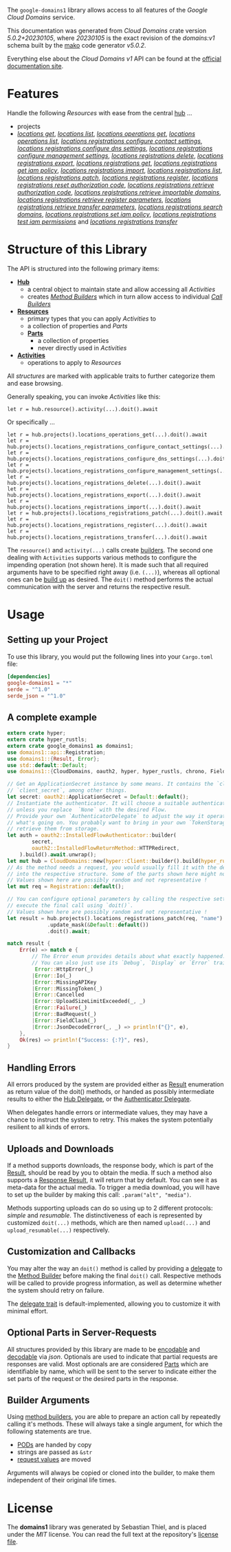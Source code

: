 <!---
DO NOT EDIT !
This file was generated automatically from 'src/generator/templates/api/README.md.mako'
DO NOT EDIT !
-->
The `google-domains1` library allows access to all features of the *Google Cloud Domains* service.

This documentation was generated from *Cloud Domains* crate version *5.0.2+20230105*, where *20230105* is the exact revision of the *domains:v1* schema built by the [mako](http://www.makotemplates.org/) code generator *v5.0.2*.

Everything else about the *Cloud Domains* *v1* API can be found at the
[official documentation site](https://cloud.google.com/domains/).
# Features

Handle the following *Resources* with ease from the central [hub](https://docs.rs/google-domains1/5.0.2+20230105/google_domains1/CloudDomains) ... 

* projects
 * [*locations get*](https://docs.rs/google-domains1/5.0.2+20230105/google_domains1/api::ProjectLocationGetCall), [*locations list*](https://docs.rs/google-domains1/5.0.2+20230105/google_domains1/api::ProjectLocationListCall), [*locations operations get*](https://docs.rs/google-domains1/5.0.2+20230105/google_domains1/api::ProjectLocationOperationGetCall), [*locations operations list*](https://docs.rs/google-domains1/5.0.2+20230105/google_domains1/api::ProjectLocationOperationListCall), [*locations registrations configure contact settings*](https://docs.rs/google-domains1/5.0.2+20230105/google_domains1/api::ProjectLocationRegistrationConfigureContactSettingCall), [*locations registrations configure dns settings*](https://docs.rs/google-domains1/5.0.2+20230105/google_domains1/api::ProjectLocationRegistrationConfigureDnsSettingCall), [*locations registrations configure management settings*](https://docs.rs/google-domains1/5.0.2+20230105/google_domains1/api::ProjectLocationRegistrationConfigureManagementSettingCall), [*locations registrations delete*](https://docs.rs/google-domains1/5.0.2+20230105/google_domains1/api::ProjectLocationRegistrationDeleteCall), [*locations registrations export*](https://docs.rs/google-domains1/5.0.2+20230105/google_domains1/api::ProjectLocationRegistrationExportCall), [*locations registrations get*](https://docs.rs/google-domains1/5.0.2+20230105/google_domains1/api::ProjectLocationRegistrationGetCall), [*locations registrations get iam policy*](https://docs.rs/google-domains1/5.0.2+20230105/google_domains1/api::ProjectLocationRegistrationGetIamPolicyCall), [*locations registrations import*](https://docs.rs/google-domains1/5.0.2+20230105/google_domains1/api::ProjectLocationRegistrationImportCall), [*locations registrations list*](https://docs.rs/google-domains1/5.0.2+20230105/google_domains1/api::ProjectLocationRegistrationListCall), [*locations registrations patch*](https://docs.rs/google-domains1/5.0.2+20230105/google_domains1/api::ProjectLocationRegistrationPatchCall), [*locations registrations register*](https://docs.rs/google-domains1/5.0.2+20230105/google_domains1/api::ProjectLocationRegistrationRegisterCall), [*locations registrations reset authorization code*](https://docs.rs/google-domains1/5.0.2+20230105/google_domains1/api::ProjectLocationRegistrationResetAuthorizationCodeCall), [*locations registrations retrieve authorization code*](https://docs.rs/google-domains1/5.0.2+20230105/google_domains1/api::ProjectLocationRegistrationRetrieveAuthorizationCodeCall), [*locations registrations retrieve importable domains*](https://docs.rs/google-domains1/5.0.2+20230105/google_domains1/api::ProjectLocationRegistrationRetrieveImportableDomainCall), [*locations registrations retrieve register parameters*](https://docs.rs/google-domains1/5.0.2+20230105/google_domains1/api::ProjectLocationRegistrationRetrieveRegisterParameterCall), [*locations registrations retrieve transfer parameters*](https://docs.rs/google-domains1/5.0.2+20230105/google_domains1/api::ProjectLocationRegistrationRetrieveTransferParameterCall), [*locations registrations search domains*](https://docs.rs/google-domains1/5.0.2+20230105/google_domains1/api::ProjectLocationRegistrationSearchDomainCall), [*locations registrations set iam policy*](https://docs.rs/google-domains1/5.0.2+20230105/google_domains1/api::ProjectLocationRegistrationSetIamPolicyCall), [*locations registrations test iam permissions*](https://docs.rs/google-domains1/5.0.2+20230105/google_domains1/api::ProjectLocationRegistrationTestIamPermissionCall) and [*locations registrations transfer*](https://docs.rs/google-domains1/5.0.2+20230105/google_domains1/api::ProjectLocationRegistrationTransferCall)




# Structure of this Library

The API is structured into the following primary items:

* **[Hub](https://docs.rs/google-domains1/5.0.2+20230105/google_domains1/CloudDomains)**
    * a central object to maintain state and allow accessing all *Activities*
    * creates [*Method Builders*](https://docs.rs/google-domains1/5.0.2+20230105/google_domains1/client::MethodsBuilder) which in turn
      allow access to individual [*Call Builders*](https://docs.rs/google-domains1/5.0.2+20230105/google_domains1/client::CallBuilder)
* **[Resources](https://docs.rs/google-domains1/5.0.2+20230105/google_domains1/client::Resource)**
    * primary types that you can apply *Activities* to
    * a collection of properties and *Parts*
    * **[Parts](https://docs.rs/google-domains1/5.0.2+20230105/google_domains1/client::Part)**
        * a collection of properties
        * never directly used in *Activities*
* **[Activities](https://docs.rs/google-domains1/5.0.2+20230105/google_domains1/client::CallBuilder)**
    * operations to apply to *Resources*

All *structures* are marked with applicable traits to further categorize them and ease browsing.

Generally speaking, you can invoke *Activities* like this:

```Rust,ignore
let r = hub.resource().activity(...).doit().await
```

Or specifically ...

```ignore
let r = hub.projects().locations_operations_get(...).doit().await
let r = hub.projects().locations_registrations_configure_contact_settings(...).doit().await
let r = hub.projects().locations_registrations_configure_dns_settings(...).doit().await
let r = hub.projects().locations_registrations_configure_management_settings(...).doit().await
let r = hub.projects().locations_registrations_delete(...).doit().await
let r = hub.projects().locations_registrations_export(...).doit().await
let r = hub.projects().locations_registrations_import(...).doit().await
let r = hub.projects().locations_registrations_patch(...).doit().await
let r = hub.projects().locations_registrations_register(...).doit().await
let r = hub.projects().locations_registrations_transfer(...).doit().await
```

The `resource()` and `activity(...)` calls create [builders][builder-pattern]. The second one dealing with `Activities` 
supports various methods to configure the impending operation (not shown here). It is made such that all required arguments have to be 
specified right away (i.e. `(...)`), whereas all optional ones can be [build up][builder-pattern] as desired.
The `doit()` method performs the actual communication with the server and returns the respective result.

# Usage

## Setting up your Project

To use this library, you would put the following lines into your `Cargo.toml` file:

```toml
[dependencies]
google-domains1 = "*"
serde = "^1.0"
serde_json = "^1.0"
```

## A complete example

```Rust
extern crate hyper;
extern crate hyper_rustls;
extern crate google_domains1 as domains1;
use domains1::api::Registration;
use domains1::{Result, Error};
use std::default::Default;
use domains1::{CloudDomains, oauth2, hyper, hyper_rustls, chrono, FieldMask};

// Get an ApplicationSecret instance by some means. It contains the `client_id` and 
// `client_secret`, among other things.
let secret: oauth2::ApplicationSecret = Default::default();
// Instantiate the authenticator. It will choose a suitable authentication flow for you, 
// unless you replace  `None` with the desired Flow.
// Provide your own `AuthenticatorDelegate` to adjust the way it operates and get feedback about 
// what's going on. You probably want to bring in your own `TokenStorage` to persist tokens and
// retrieve them from storage.
let auth = oauth2::InstalledFlowAuthenticator::builder(
        secret,
        oauth2::InstalledFlowReturnMethod::HTTPRedirect,
    ).build().await.unwrap();
let mut hub = CloudDomains::new(hyper::Client::builder().build(hyper_rustls::HttpsConnectorBuilder::new().with_native_roots().https_or_http().enable_http1().enable_http2().build()), auth);
// As the method needs a request, you would usually fill it with the desired information
// into the respective structure. Some of the parts shown here might not be applicable !
// Values shown here are possibly random and not representative !
let mut req = Registration::default();

// You can configure optional parameters by calling the respective setters at will, and
// execute the final call using `doit()`.
// Values shown here are possibly random and not representative !
let result = hub.projects().locations_registrations_patch(req, "name")
             .update_mask(&Default::default())
             .doit().await;

match result {
    Err(e) => match e {
        // The Error enum provides details about what exactly happened.
        // You can also just use its `Debug`, `Display` or `Error` traits
         Error::HttpError(_)
        |Error::Io(_)
        |Error::MissingAPIKey
        |Error::MissingToken(_)
        |Error::Cancelled
        |Error::UploadSizeLimitExceeded(_, _)
        |Error::Failure(_)
        |Error::BadRequest(_)
        |Error::FieldClash(_)
        |Error::JsonDecodeError(_, _) => println!("{}", e),
    },
    Ok(res) => println!("Success: {:?}", res),
}

```
## Handling Errors

All errors produced by the system are provided either as [Result](https://docs.rs/google-domains1/5.0.2+20230105/google_domains1/client::Result) enumeration as return value of
the doit() methods, or handed as possibly intermediate results to either the 
[Hub Delegate](https://docs.rs/google-domains1/5.0.2+20230105/google_domains1/client::Delegate), or the [Authenticator Delegate](https://docs.rs/yup-oauth2/*/yup_oauth2/trait.AuthenticatorDelegate.html).

When delegates handle errors or intermediate values, they may have a chance to instruct the system to retry. This 
makes the system potentially resilient to all kinds of errors.

## Uploads and Downloads
If a method supports downloads, the response body, which is part of the [Result](https://docs.rs/google-domains1/5.0.2+20230105/google_domains1/client::Result), should be
read by you to obtain the media.
If such a method also supports a [Response Result](https://docs.rs/google-domains1/5.0.2+20230105/google_domains1/client::ResponseResult), it will return that by default.
You can see it as meta-data for the actual media. To trigger a media download, you will have to set up the builder by making
this call: `.param("alt", "media")`.

Methods supporting uploads can do so using up to 2 different protocols: 
*simple* and *resumable*. The distinctiveness of each is represented by customized 
`doit(...)` methods, which are then named `upload(...)` and `upload_resumable(...)` respectively.

## Customization and Callbacks

You may alter the way an `doit()` method is called by providing a [delegate](https://docs.rs/google-domains1/5.0.2+20230105/google_domains1/client::Delegate) to the 
[Method Builder](https://docs.rs/google-domains1/5.0.2+20230105/google_domains1/client::CallBuilder) before making the final `doit()` call. 
Respective methods will be called to provide progress information, as well as determine whether the system should 
retry on failure.

The [delegate trait](https://docs.rs/google-domains1/5.0.2+20230105/google_domains1/client::Delegate) is default-implemented, allowing you to customize it with minimal effort.

## Optional Parts in Server-Requests

All structures provided by this library are made to be [encodable](https://docs.rs/google-domains1/5.0.2+20230105/google_domains1/client::RequestValue) and 
[decodable](https://docs.rs/google-domains1/5.0.2+20230105/google_domains1/client::ResponseResult) via *json*. Optionals are used to indicate that partial requests are responses 
are valid.
Most optionals are are considered [Parts](https://docs.rs/google-domains1/5.0.2+20230105/google_domains1/client::Part) which are identifiable by name, which will be sent to 
the server to indicate either the set parts of the request or the desired parts in the response.

## Builder Arguments

Using [method builders](https://docs.rs/google-domains1/5.0.2+20230105/google_domains1/client::CallBuilder), you are able to prepare an action call by repeatedly calling it's methods.
These will always take a single argument, for which the following statements are true.

* [PODs][wiki-pod] are handed by copy
* strings are passed as `&str`
* [request values](https://docs.rs/google-domains1/5.0.2+20230105/google_domains1/client::RequestValue) are moved

Arguments will always be copied or cloned into the builder, to make them independent of their original life times.

[wiki-pod]: http://en.wikipedia.org/wiki/Plain_old_data_structure
[builder-pattern]: http://en.wikipedia.org/wiki/Builder_pattern
[google-go-api]: https://github.com/google/google-api-go-client

# License
The **domains1** library was generated by Sebastian Thiel, and is placed 
under the *MIT* license.
You can read the full text at the repository's [license file][repo-license].

[repo-license]: https://github.com/Byron/google-apis-rsblob/main/LICENSE.md

